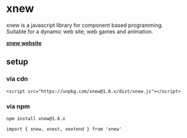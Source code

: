# xnew
xnew is a javascript library for component based programming.  
Suitable for a dynamic web site, web games and animation.

[**xnew website**](https://wisroot-com.github.io/xnew)

## setup

### via cdn  
  
```
<script src="https://unpkg.com/xnew@1.6.x/dist/xnew.js"></script>
```

### via npm
```
npm install xnew@1.6.x
```
```
import { xnew, xnest, xextend } from 'xnew'
```

